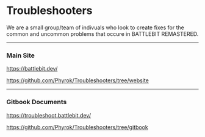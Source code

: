 
# Troubleshooters

We are a small group/team of indivuals who look to create fixes for the common and uncommon problems that occure in BATTLEBIT REMASTERED.


---

### Main Site
https://battlebit.dev/

https://github.com/Phyrok/Troubleshooters/tree/website

---

### Gitbook Documents
https://troubleshoot.battlebit.dev/ 

https://github.com/Phyrok/Troubleshooters/tree/gitbook
